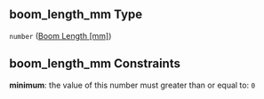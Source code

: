 ## boom_length_mm Type

`number` ([Boom Length \[mm\]](iea43\_wra_data_model-properties-measurement-location-measurement-location-properties-measurement-point-measurement-point-properties-mounting-arrangement-mounting-arrangement-properties-boom-length-mm.md))

## boom_length_mm Constraints

**minimum**: the value of this number must greater than or equal to: `0`
